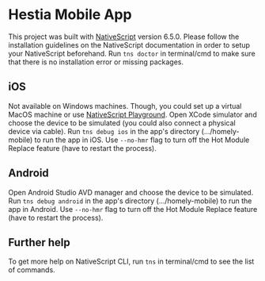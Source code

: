 # Hestia Mobile App

This project was built with [NativeScript](https://v6.docs.nativescript.org/) version 6.5.0.
Please follow the installation guidelines on the NativeScript documentation in order to setup your NativeScript beforehand.
Run `tns doctor` in terminal/cmd to make sure that there is no installation error or missing packages.

## iOS

Not available on Windows machines. Though, you could set up a virtual MacOS machine or use [NativeScript Playground](https://play.nativescript.org/).
Open XCode simulator and choose the device to be simulated (you could also connect a physical device via cable).
Run `tns debug ios` in the app's directory (.../homely-mobile) to run the app in iOS. Use `--no-hmr` flag to turn off the Hot Module Replace feature (have to restart the process).

## Android

Open Android Studio AVD manager and choose the device to be simulated.
Run `tns debug android` in the app's directory (.../homely-mobile) to run the app in Android. Use `--no-hmr` flag to turn off the Hot Module Replace feature (have to restart the process).

## Further help

To get more help on NativeScript CLI, run `tns` in terminal/cmd to see the list of commands.

